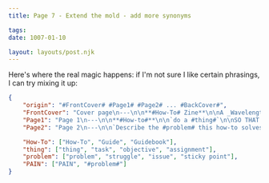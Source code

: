 ```yaml
---
title: Page 7 - Extend the mold - add more synonyms

tags:
date: 1007-01-10

layout: layouts/post.njk
---
```


Here's where the real magic happens: if I'm not sure I like certain phrasings, I can try mixing it up:

```json
{  
    "origin": "#FrontCover# #Page1# #Page2# ... #BackCover#",
    "FrontCover": "Cover page\n---\n\n**#How-To# Zine**\n\nA _WavelengthConf_ Procgiene Template",
    "Page1": "Page 1\n---\n\n**#How-to#**\n\n`do a #thing#`\n\nSO THAT YOU CAN\n\n`outcome of doing the #thing#.`",
    "Page2": "Page 2\n---\n\n`Describe the #problem# this how-to solves`\n\n`What's the #PAIN#???`",

    "How-To": ["How-To", "Guide", "Guidebook"],
    "thing": ["thing", "task", "objective", "assignment"],
    "problem": ["problem", "struggle", "issue", "sticky point"],
    "PAIN": ["PAIN", "#problem#"]
}
```